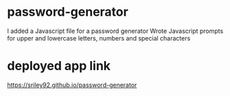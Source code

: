 # password-generator

I added a Javascript file for a password generator
Wrote Javascript prompts for upper and lowercase letters, numbers and special characters

# deployed app link
https://sriley92.github.io/password-generator
